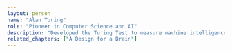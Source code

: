 ```yaml
---
layout: person
name: "Alan Turing"
role: "Pioneer in Computer Science and AI"
description: "Developed the Turing Test to measure machine intelligence."
related_chapters: ["A Design for a Brain"]
---
```

